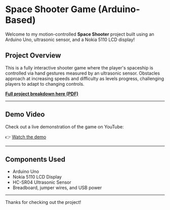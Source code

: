 # Space Shooter Game (Arduino-Based)

Welcome to my motion-controlled **Space Shooter** project built using an Arduino Uno, ultrasonic sensor, and a Nokia 5110 LCD display!

## Project Overview

This is a fully interactive shooter game where the player's spaceship is controlled via hand gestures measured by an ultrasonic sensor. Obstacles approach at increasing speeds and difficulty as levels progress, challenging players to adapt to changing controls.

**[Full project breakdown here (PDF)](./Project%20Breakdown.pdf)**

---

## Demo Video

Check out a live demonstration of the game on YouTube:

👉 [Watch the demo](https://youtu.be/jEwf24a4G6s)

---

## Components Used

- Arduino Uno
- Nokia 5110 LCD Display
- HC-SR04 Ultrasonic Sensor
- Breadboard, jumper wires, and USB power

---

Thanks for checking out the project!
